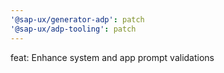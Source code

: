 ```yaml
---
'@sap-ux/generator-adp': patch
'@sap-ux/adp-tooling': patch
---
```


feat: Enhance system and app prompt validations
